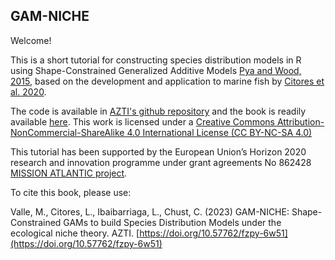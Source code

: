 ## GAM-NICHE

Welcome! 

This is a short tutorial for constructing species distribution models in R using Shape-Constrained Generalized Additive Models [Pya and Wood, 2015](https://doi.org/10.1007/s11222-013-9448-7), based on the development and application to marine fish by [Citores et al. 2020](https://doi.org/10.1016/j.ecolmodel.2019.108926).

The code is available in [AZTI's github repository](https://github.com/Fundacion-AZTI/gam-niche) and the book is readily available [here](https://fundacion-azti.github.io/gam-niche/). This work is licensed under a [Creative Commons Attribution-NonCommercial-ShareAlike 4.0 International License (CC BY-NC-SA 4.0)](https://creativecommons.org/licenses/by-nc-sa/4.0/)

This tutorial has been supported by the European Union’s Horizon 2020 research and innovation programme under grant agreements No 862428 [MISSION ATLANTIC project](https://missionatlantic.eu/).

To cite this book, please use:

Valle, M., Citores, L., Ibaibarriaga, L., Chust, C. (2023) GAM-NICHE: Shape-Constrained GAMs to build Species Distribution Models under the ecological niche theory. AZTI. [https://doi.org/10.57762/fzpy-6w51](https://doi.org/10.57762/fzpy-6w51)




